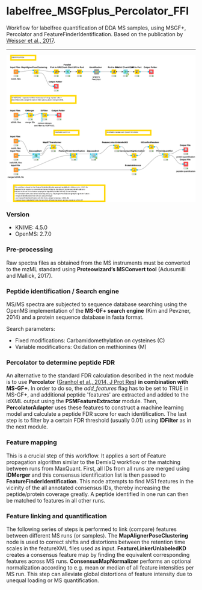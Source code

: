 # labelfree_MSGFplus_Percolator_FFI

Workflow for labelfree quantification of DDA MS samples, using MSGF+, Percolator and FeatureFinderIdentification.
Based on the publication by [Weisser et al., 2017](https://pubs.acs.org/doi/abs/10.1021/acs.jproteome.7b00248).

----------

<img src="workflow.png" style="display: block; margin: auto;" />

### Version

- KNIME: 4.5.0
- OpenMS: 2.7.0

### Pre-processing

Raw spectra files as obtained from the MS instruments must be converted to the mzML standard using **Proteowizard’s MSConvert tool** (Adusumilli and Mallick, 2017).

### Peptide identification / Search engine

MS/MS spectra are subjected to sequence database searching using the OpenMS implementation of the **MS-GF+ search engine** (Kim and Pevzner, 2014) and a protein sequence database in fasta format.

Search parameters:

- Fixed modifications: Carbamidomethylation on cysteines (C)
- Variable modifications: Oxidation on methionines (M)

### Percolator to determine peptide FDR

An alternative to the standard FDR calculation described in the next module is to use **Percolator** 
([Granhol et al., 2014, J Prot Res](https://pubs.acs.org/doi/10.1021/pr400937n)) **in combination with MS-GF+**. 
In order to do so, the _add_features_ flag has to be set to TRUE in MS-GF+, and additional peptide 'features' 
are extracted and added to the idXML output using the **PSMFeatureExtractor** module. Then, **PercolatorAdapter** uses
these features to construct a machine learning model and calculate a peptide FDR score for each identification. 
The last step is to filter by a certain FDR threshold (usually 0.01) using **IDFilter** as in the next module.

### Feature mapping

This is a crucial step of this workflow. It applies a sort of Feature propagation algorithm similar to the DemixQ workflow or the matching between runs from MaxQuant.
First, all IDs from all runs are merged using **IDMerger** and this consensus identification list is then passed to **FeatureFinderIdentification**. This node attempts to find MS1 features in the vicinity of the all annotated consensus IDs, thereby increasing the peptide/protein coverage greatly. A peptide identified in one run can then be matched to features in all other runs.

### Feature linking and quantification

The following series of steps is performed to link (compare) features between different MS runs (or samples). 
The **MapAlignerPoseClustering** node is used to correct shifts and distortions 
between the retention time scales in the featureXML files used as input. **FeatureLinkerUnlabeledKD** 
creates a consensus feature map by finding the equivalent corresponding features across MS runs. 
**ConsensusMapNormalizer** performs an optional normalization according to e.g. mean or median of all 
feature intensities per MS run. This step can alleviate global distortions of feature intensity due to unequal loading 
or MS quantification.


